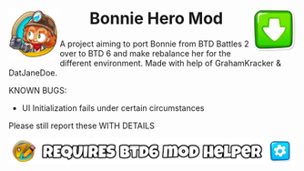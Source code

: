 <h1 align="center">
<a href="https://github.com/doombubbles/template-mod/releases/latest/download/BonnieHeroMod.dll">
    <img align="left" alt="Icon" height="90" src="Icon.png">
    <img align="right" alt="Download" height="75" src="https://raw.githubusercontent.com/gurrenm3/BTD-Mod-Helper/master/BloonsTD6%20Mod%20Helper/Resources/DownloadBtn.png">
</a>
Bonnie Hero Mod
</h1>

A project aiming to port Bonnie from BTD Battles 2 over to BTD 6 and make rebalance her for the different environment. Made with help of GrahamKracker & DatJaneDoe.

KNOWN BUGS:
* UI Initialization fails under certain circumstances

Please still report these WITH DETAILS

[![Requires BTD6 Mod Helper](https://raw.githubusercontent.com/gurrenm3/BTD-Mod-Helper/master/banner.png)](https://github.com/gurrenm3/BTD-Mod-Helper#readme)
